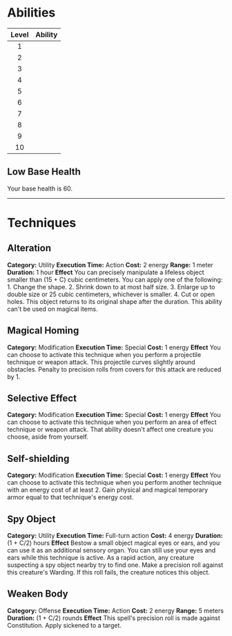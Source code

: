 # Abilities
| Level | Ability |
| :---: | ------- |
|   1   |         |
|   2   |         |
|   3   |         |
|   4   |         |
|   5   |         |
|   6   |         |
|   7   |         |
|   8   |         |
|   9   |         |
|  10   |         |
## Low Base Health
Your base health is 60.


---
# Techniques
## Alteration
**Category:** Utility
**Execution Time:** Action
**Cost:** 2 energy
**Range:** 1 meter
**Duration:** 1 hour
**Effect**
	You can precisely manipulate a lifeless object smaller than (15 + C) cubic centimeters. You can apply one of the following:
	1. Change the shape.
	2. Shrink down to at most half size.
	3. Enlarge up to double size or 25 cubic centimeters, whichever is smaller.
	4. Cut or open holes.
	This object returns to its original shape after the duration. This ability can't be used on magical items.

## Magical Homing
**Category:** Modification
**Execution Time:** Special
**Cost:** 1 energy
**Effect**
	You can choose to activate this technique when you perform a projectile technique or weapon attack.
	This projectile curves slightly around obstacles. Penalty to precision rolls from covers for this attack are reduced by 1.

## Selective Effect
**Category:** Modification
**Execution Time:** Special
**Cost:** 1 energy
**Effect**
	You can choose to activate this technique when you perform an area of effect technique or weapon attack.
	That ability doesn't affect one creature you choose, aside from yourself.

## Self-shielding
**Category:** Modification
**Execution Time:** Special
**Cost:** 1 energy
**Effect**
	You can choose to activate this technique when you perform another technique with an energy cost of at least 2.
	Gain physical and magical temporary armor equal to that technique's energy cost.

## Spy Object
**Category:** Utility
**Execution Time:** Full-turn action
**Cost:** 4 energy
**Duration:** (1 + C/2) hours
**Effect**
	Bestow a small object magical eyes or ears, and you can use it as an additional sensory organ. You can still use your eyes and ears while this technique is active.
	As a rapid action, any creature suspecting a spy object nearby try to find one. Make a precision roll against this creature's Warding. If this roll fails, the creature notices this object.

## Weaken Body
**Category:** Offense
**Execution Time:** Action
**Cost:** 2 energy 
**Range:** 5 meters
**Duration:** (1 + C/2) rounds
**Effect**
	This spell's precision roll is made against Constitution. 
	Apply sickened to a target. 